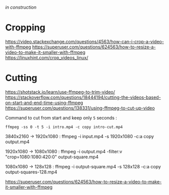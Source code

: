 _in construction_

# Cropping

https://video.stackexchange.com/questions/4563/how-can-i-crop-a-video-with-ffmpeg
https://superuser.com/questions/624563/how-to-resize-a-video-to-make-it-smaller-with-ffmpeg
https://linuxhint.com/crop_videos_linux/

# Cutting

https://shotstack.io/learn/use-ffmpeg-to-trim-video/
https://stackoverflow.com/questions/18444194/cutting-the-videos-based-on-start-and-end-time-using-ffmpeg
https://superuser.com/questions/138331/using-ffmpeg-to-cut-up-video

Command to cut from start and keep only `5` seconds :
```shell
ffmpeg -ss 0 -t 5 -i intro.mp4 -c copy intro-cut.mp4
```

3840x2160 -> 1920x1080 :
ffmpeg -i input.mp4 -s 1920x1080 -c:a copy output.mp4

1920x1080 -> 1080x1080 :
ffmpeg -i output.mp4 -filter:v "crop=1080:1080:420:0" output-square.mp4

1080x1080 -> 128x128 :
ffmpeg -i output-square.mp4 -s 128x128 -c:a copy output-squares-128.mp4

https://superuser.com/questions/624563/how-to-resize-a-video-to-make-it-smaller-with-ffmpeg